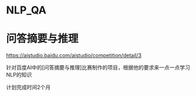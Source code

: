# NLP_QA
# 问答摘要与推理

https://aistudio.baidu.com/aistudio/competition/detail/3

针对百度AI中的[问答摘要与推理]比赛制作的项目，根据他的要求来一点一点学习NLP的知识

计划完成时间2个月